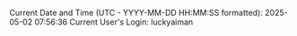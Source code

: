 Current Date and Time (UTC - YYYY-MM-DD HH:MM:SS formatted): 2025-05-02 07:56:36
Current User's Login: luckyaiman
